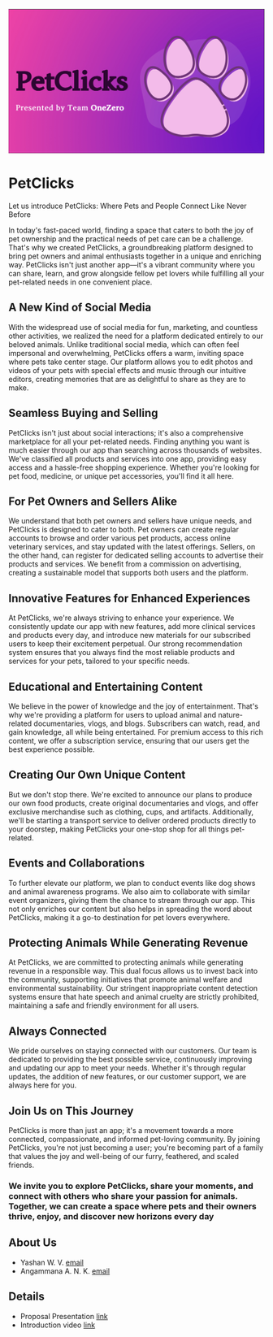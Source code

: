 ![banner](./Docs/banner.png)

# PetClicks

Let us introduce PetClicks: Where Pets and People Connect Like Never Before

In today's fast-paced world, finding a space that caters to both the joy of pet ownership and the practical needs of pet care can be a challenge. That's why we created PetClicks, a groundbreaking platform designed to bring pet owners and animal enthusiasts together in a unique and enriching way. PetClicks isn't just another app—it's a vibrant community where you can share, learn, and grow alongside fellow pet lovers while fulfilling all your pet-related needs in one convenient place.

## A New Kind of Social Media

With the widespread use of social media for fun, marketing, and countless other activities, we realized the need for a platform dedicated entirely to our beloved animals. Unlike traditional social media, which can often feel impersonal and overwhelming, PetClicks offers a warm, inviting space where pets take center stage. Our platform allows you to edit photos and videos of your pets with special effects and music through our intuitive editors, creating memories that are as delightful to share as they are to make.

## Seamless Buying and Selling

PetClicks isn't just about social interactions; it's also a comprehensive marketplace for all your pet-related needs. Finding anything you want is much easier through our app than searching across thousands of websites. We've classified all products and services into one app, providing easy access and a hassle-free shopping experience. Whether you're looking for pet food, medicine, or unique pet accessories, you'll find it all here.

## For Pet Owners and Sellers Alike

We understand that both pet owners and sellers have unique needs, and PetClicks is designed to cater to both. Pet owners can create regular accounts to browse and order various pet products, access online veterinary services, and stay updated with the latest offerings. Sellers, on the other hand, can register for dedicated selling accounts to advertise their products and services. We benefit from a commission on advertising, creating a sustainable model that supports both users and the platform.

## Innovative Features for Enhanced Experiences

At PetClicks, we're always striving to enhance your experience. We consistently update our app with new features, add more clinical services and products every day, and introduce new materials for our subscribed users to keep their excitement perpetual. Our strong recommendation system ensures that you always find the most reliable products and services for your pets, tailored to your specific needs.

## Educational and Entertaining Content

We believe in the power of knowledge and the joy of entertainment. That's why we're providing a platform for users to upload animal and nature-related documentaries, vlogs, and blogs. Subscribers can watch, read, and gain knowledge, all while being entertained. For premium access to this rich content, we offer a subscription service, ensuring that our users get the best experience possible.

## Creating Our Own Unique Content

But we don't stop there. We're excited to announce our plans to produce our own food products, create original documentaries and vlogs, and offer exclusive merchandise such as clothing, cups, and artifacts. Additionally, we'll be starting a transport service to deliver ordered products directly to your doorstep, making PetClicks your one-stop shop for all things pet-related.

## Events and Collaborations

To further elevate our platform, we plan to conduct events like dog shows and animal awareness programs. We also aim to collaborate with similar event organizers, giving them the chance to stream through our app. This not only enriches our content but also helps in spreading the word about PetClicks, making it a go-to destination for pet lovers everywhere.

## Protecting Animals While Generating Revenue

At PetClicks, we are committed to protecting animals while generating revenue in a responsible way. This dual focus allows us to invest back into the community, supporting initiatives that promote animal welfare and environmental sustainability. Our stringent inappropriate content detection systems ensure that hate speech and animal cruelty are strictly prohibited, maintaining a safe and friendly environment for all users.

## Always Connected

We pride ourselves on staying connected with our customers. Our team is dedicated to providing the best possible service, continuously improving and updating our app to meet your needs. Whether it's through regular updates, the addition of new features, or our customer support, we are always here for you.

## Join Us on This Journey

PetClicks is more than just an app; it's a movement towards a more connected, compassionate, and informed pet-loving community. By joining PetClicks, you're not just becoming a user; you're becoming part of a family that values the joy and well-being of our furry, feathered, and scaled friends.

### We invite you to explore PetClicks, share your moments, and connect with others who share your passion for animals. Together, we can create a space where pets and their owners thrive, enjoy, and discover new horizons every day

## About Us

- Yashan W. V. [email](mailto:yashanwagaarachchi@gmail.com)
- Angammana A. N. K. [email](mailto:niseniangammana@gmail.com)

## Details
- Proposal Presentation [link](https://drive.google.com/drive/folders/15J__KThtFVQb0VNnqANARPYy8D3SGGVZ)
- Introduction video [link](https://drive.google.com/drive/folders/15J__KThtFVQb0VNnqANARPYy8D3SGGVZ)



